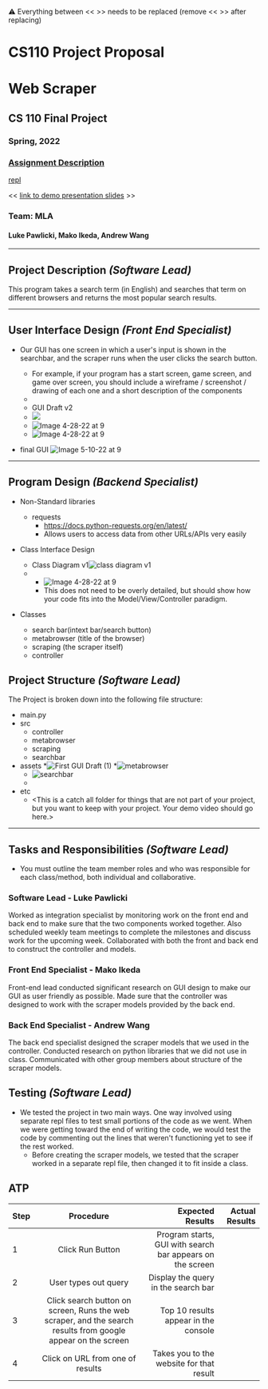 :warning: Everything between << >> needs to be replaced (remove << >> after replacing)
# CS110 Project Proposal
# Web Scraper
## CS 110 Final Project
### Spring, 2022
### [Assignment Description](https://docs.google.com/document/d/1H4R6yLL7som1lglyXWZ04RvTp_RvRFCCBn6sqv-82ps/edit#)

[repl](https://replit.com/join/aqhcnsdthp-lukepawlicki) 

<< [link to demo presentation slides](#) >>

### Team:  MLA 
#### Luke Pawlicki, Mako Ikeda, Andrew Wang 

***

## Project Description *(Software Lead)*

This program takes a search term (in English) and searches that term on different browsers and returns the most popular search results.
***    

## User Interface Design *(Front End Specialist)*

* Our GUI has one screen in which a user's input is shown in the searchbar, and the scraper runs when the user clicks the search button.
    * For example, if your program has a start screen, game screen, and game over screen, you should include a wireframe / screenshot / drawing of each one and a short description of the components
    * 
    * GUI Draft v2
    * ![](Image%204-28-22%20at%209.24%20AM.jpg)
    * ![Image 4-28-22 at 9](Image%204-28-22%20at%209_2.jpg)
    * ![Image 4-28-22 at 9](Image%204-28-22%20at%209_3.jpg)

* final GUI
![Image 5-10-22 at 9](Image%205-10-22%20at%209.40%20PM.jpg)


***        

## Program Design *(Backend Specialist)*

* Non-Standard libraries
    * requests
      * https://docs.python-requests.org/en/latest/
      * Allows users to access data from other URLs/APIs very easily
* Class Interface Design
  
     * Class Diagram v1![class diagram v1](assets/class_diagram_v1.jpg)
  *
      * ![Image 4-28-22 at 9](Image%204-28-22%20at%209_5.jpg)
    * This does not need to be overly detailed, but should show how your code fits into the Model/View/Controller paradigm.
* Classes
    * search bar(intext bar/search button)
    * metabrowser (title of the browser)
    * scraping (the scraper itself)
    * controller

## Project Structure *(Software Lead)*

The Project is broken down into the following file structure:

* main.py
* src
    * controller
    * metabrowser
    * scraping
    * searchbar
* assets
    *![First GUI Draft (1)](First%20GUI%20Draft%20(1).jpg)
    *![metabrowser](metabrowser.jpg)
    * ![searchbar](searchbar.jpg)
    * 
* etc
    * <This is a catch all folder for things that are not part of your project, but you want to keep with your project. Your demo video should go here.>

***

## Tasks and Responsibilities *(Software Lead)*

   * You must outline the team member roles and who was responsible for each class/method, both individual and collaborative.

### Software Lead - Luke Pawlicki

Worked as integration specialist by monitoring work on the front end and back end to make sure that the two components worked together. Also scheduled weekly team meetings to complete the milestones and discuss work for the upcoming week. Collaborated with both the front and back end to construct the controller and models. 

### Front End Specialist - Mako Ikeda

Front-end lead conducted significant research on GUI design to make our GUI as user friendly as possible. Made sure that the controller was designed to work with the scraper models provided by the back end. 

### Back End Specialist - Andrew Wang

The back end specialist designed the scraper models that we used in the controller. Conducted research on python libraries that we did not use in class. Communicated with other group members about structure of the scraper models.

## Testing *(Software Lead)*

* We tested the project in two main ways. One way involved using separate repl files to test small portions of the code as we went. When we were getting toward the end of writing the code, we would test the code by commenting out the lines that weren't functioning yet to see if the rest worked.  
    * Before creating the scraper models, we tested that the scraper worked in a separate repl file, then changed it to fit inside a class. 

## ATP

| Step         | Procedure       | Expected Results  | Actual Results| 
|:----------------------|:-------------:| -----------------:| -----------:|
| 1 | Click Run Button |Program starts, GUI with search bar appears on the screen  |    
|  2  | User types out query  | Display the query in the search bar| 
| 3 | Click search button on screen, Runs the web scraper, and the search results from google appear on the screen |Top 10 results appear in the console| 
| 4 | Click on URL from one of results | Takes you to the website for that result|


